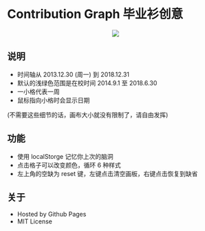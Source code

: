 # Contribution Graph 毕业衫创意

<div align=center>
	<img src="https://user-images.githubusercontent.com/26399680/58850865-ef6a2880-86c2-11e9-92be-198265eac73e.png">
</div>

## 说明

- 时间轴从 2013.12.30 (周一) 到 2018.12.31
- 默认的浅绿色范围是在校时间 2014.9.1 至 2018.6.30
- 一小格代表一周
- 鼠标指向小格时会显示日期

(不需要这些细节的话，画布大小就没有限制了，请自由发挥)

## 功能

- 使用 localStorge 记忆你上次的脑洞
- 点击格子可以改变颜色，循环 6 种样式
- 左上角的空缺为 reset 键，左键点击清空画板，右键点击恢复到缺省

## 关于

- Hosted by Github Pages
- MIT License
